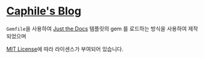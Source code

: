 # [Caphile's Blog](https://blog.caphile.kro.kr/)

`Gemfile`을 사용하여  [Just the Docs] 템플릿의 gem 를 로드하는 방식을 사용하여 제작되었으며

[MIT License]에 따라 라이센스가 부여되어 있습니다.

[Just the Docs]: https://just-the-docs.github.io/just-the-docs/
[MIT License]: https://en.wikipedia.org/wiki/MIT_License
